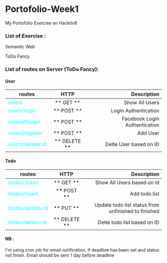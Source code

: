 # Portofolio-Week1
My Portofolio Exercise on Hacktiv8

### List of Exercise :

Semantic Web

ToDo Fancy

### List of routes on Server (ToDo Fancy):

#### User

|routes                                         |HTTP         |Description                  |
|-----------------------------------------------|:-----------:|----------------------------:|
|<div style='color:cyan'>/users</div>           |** GET **    |Show All Users               |
|<div style='color:cyan'>/users/login</div>     |** POST **   |Login Authentication         |
|<div style='color:cyan'>/users/fblogin</div>   |** POST **   |Facebook Login Authentication|
|<div style='color:cyan'>/users/register</div>  |** POST **   |Add User                     |
|<div style='color:cyan'>/users/delete/:id</div>|** DELETE ** |Delte User based on ID       |

#### Todo

|routes                                         |HTTP         |Description                                        |
|-----------------------------------------------|:-----------:|--------------------------------------------------:|
|<div style='color:cyan'>/todos/:token</div>    |** GET **    |Show All Users based on Id                         |
|<div style='color:cyan'>/todos/insert</div>    |** POST **   |Add todo list                                      |
|<div style='color:cyan'>/todos/update/:id</div>|** PUT **    |Update todo list status from unfinished to finished|
|<div style='color:cyan'>/todos/delete/:id</div>|** DELETE ** |Delte todo list based on ID                        |

#### NB :
I'm using cron job for email notification, if deadline has been set and status not finish. Email should be sent 1 day before deadline
